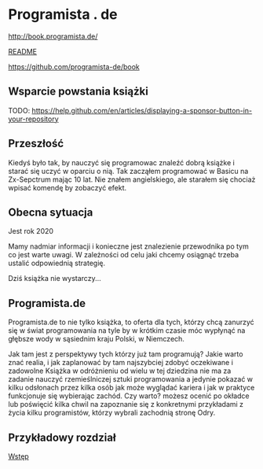 # Programista . de
http://book.programista.de/

[README](README.md)

https://github.com/programista-de/book


## Wsparcie powstania książki
TODO:
https://help.github.com/en/articles/displaying-a-sponsor-button-in-your-repository


## Przeszłość
Kiedyś było tak, by nauczyć się programowac znaleźć dobrą książke i starać się uczyć w oparciu o nią.
Tak zacząłem programować w Basicu na Zx-Sepctrum mając 10 lat.
Nie znałem angielskiego, ale starałem się chociaż wpisać komendę by zobaczyć efekt.

## Obecna sytuacja
Jest rok 2020

Mamy nadmiar informacji i konieczne jest znalezienie przewodnika po tym co jest warte uwagi.
W zależności od celu jaki chcemy osiągnąć trzeba ustalić odpowiednią strategię.

Dziś książka nie wystarczy...


## Programista.de
Programista.de to nie tylko książka, to oferta dla tych, którzy chcą zanurzyć się w świat programowania na tyle by w krótkim czasie móc 
wypłynąć na głębsze wody w sąsiednim kraju Polski, w Niemczech.

Jak tam jest z perspektywy tych którzy już tam programują?
Jakie warto znać realia, i jak zaplanować by tam najszybciej zdobyć oczekiwane i zadowolne
Książka w odróżnieniu od wielu w tej dziedzina nie ma za zadanie nauczyć rzemieślniczej sztuki programowania a jedynie pokazać
w kilku odsłonach przez kilka osób jak może wyglądać kariera i jak w praktyce funkcjonuje się wybierając zachód.
Czy warto?
możesz ocenić po okładce lub poświęcić kilka chwil na zapoznanie się z konkretnymi przykładami z życia kilku programistów, którzy wybrali zachodnią stronę Odry.



## Przykładowy rozdział

[Wstęp](https://book.programista.de/book/1/wstep.html)
